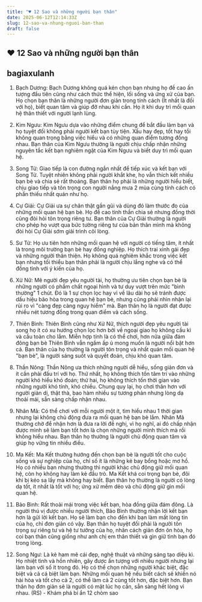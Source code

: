 ```yaml
---
title: "♥ 12 Sao và những người bạn thân"
date: 2025-06-12T12:14:33Z
slug: 12-sao-va-nhung-nguoi-ban-than
draft: false
---
```


## ♥ 12 Sao và những người bạn thân

## bagiaxulanh

1. Bạch Dương: Bạch Dương không quá kén chọn bạn nhưng họ đề cao ấn tượng đầu tiên cũng như cách thức thể hiện, lối sống và ứng xử của bạn. Họ chọn bạn thân là những người đơn giản trong tính cách (Ít nhất là đối với họ), biết quan tâm và giúp đỡ nhau khi cần. Họ ít khi duy trì mối quan hệ thân thiết với người lạnh lùng.
2. Kim Ngưu: Kim Ngưu dựa vào những điểm chung để bắt đầu làm bạn và họ tuyệt đối không phải người kết bạn tùy tiện. Xấu hay đẹp, tốt hay tồi không quan trọng bằng việc hiểu và có những quan điểm tương đồng nhau. Bạn thân của Kim Ngưu thường là người chịu chấp nhận những nguyên tắc kết bạn nghiêm ngặt của Kim Ngưu và biết duy trì mối quan hệ.

3. Song Tử: Giao tiếp là con đường ngắn nhất để tiếp xúc và kết bạn với Song Tử. Tuyệt nhiên không phải người khắt khe, họ vẫn thích kết nhiều bạn bè và chia sẻ rất thoáng. Bạn thân họ phải là những người hiểu biết, chịu giao tiếp và tôn trọng con người nắng mưa 2 mùa cùng tính cách có phần thiếu nhất quán như họ.

4. Cự Giải: Cự Giải ưa sự chân thật gần gũi và dùng đó làm thước đo của những mối quan hệ bạn bè. Họ đề cao tinh thần chia sẻ nhưng đồng thời cũng đòi hỏi tôn trọng riêng tư. Bạn thân của Cự Giải thường là người cho phép họ vượt qua bức tường riêng tư của bản thân mình mà không đòi hỏi Cự Giải sớm giải trình cõi lòng.

5. Sư Tử: Họ ưu tiên hơn những mối quan hệ với người có tiếng tăm, ít nhất là trong môi trường bạn bè hay đồng nghiệp. Họ thích trai xinh gái đẹp và những người thân thiện. Họ không quá nghiêm khắc trong việc kết bạn nhưng tối thiểu bạn thân phải là người chịu lắng nghe và có thể đồng tình với ý kiến của họ.

6. Xử Nữ: Mê người đẹp yêu người tài, họ thường ưu tiên chọn bạn bè là những người có phẩm chất ngoại hình và tư duy vượt trên mức "bình thường" 1 chút. Đó là 1 sự chọn lọc hay vì về lâu dài họ sẽ tránh được dấu hiệu bão hòa trong quan hệ bạn bè, nhưng cũng phải nhìn nhận lại rủi ro vì "càng đẹp càng nguy hiểm" mà. Bạn thân họ là người đạt được nhiều nét tương đồng trong quan điểm và cách sống.

7. Thiên Bình: Thiên Bình cũng như Xử Nữ, thích người đẹp yêu người tài song họ ít có xu hướng chọn lọc hơn bởi về ngoại giao họ không cầu kì và cầu toàn cho lắm. Miễn hợp tính là có thể chơi, hơn nữa giữa đám đông bạn bè Thiên Bình vẫn ngầm ấp ủ mong muốn là người nổi bật hơn cả. Bạn thân của họ thường là người tôn trọng và nhất quán mối quan hệ "bạn bè", là người sáng suốt và quyết đoán, chịu khó quan tâm.

8. Thần Nông: Thần Nông ưa thích những người dễ hiểu, sống giản đơn và ít cần phải đấu trí với họ. Thứ nhất, họ không thích tốn tâm trí vào những người khó hiểu khó đoán; thứ hai, họ không thích tốn thời gian vào những người khó tính, khó chiều. Chung quy lại, họ chơi thân hơn với người giản dị, thật thà, bao hàm nhiều sự tương phản nhưng lòng dạ thoải mái, sẵn sàng chấp nhận nhau.

9. Nhân Mã: Có thể chơi với mỗi người một ít, tìm hiểu nhau 1 thời gian nhưng lại không chủ động đưa ra mối quan hệ bạn bè lắm. Nhân Mã thường chờ để nhận hơn là đưa ra lời đề nghị, vì họ nghĩ, ai đó chấp nhận được mình sẽ làm bạn tốt hơn là chọn những người mình thích mà rồi không hiểu nhau. Bạn thân họ thường là người chủ động quan tâm và giúp họ vững tin nhiều điều.

10. Ma Kết: Ma Kết thường hướng đến chọn bạn bè là người tốt cho cuộc sống và sự nghiệp của họ, chỉ số ít là những kẻ bay bổng hoặc mơ hồ. Họ có nhiều bạn nhưng thường thì người khác chủ động giữ mối quan hệ, còn họ không hay làm kẻ đầu trò. Ma Kết khá coi trọng bạn bè, đôi khi bị kéo sa lầy mà không hay biết. Bạn thân họ thường là người có lòng dạ tốt, ít nhất là tốt với họ; ứng xử mềm dẻo và chủ động giữ gìn mối quan hệ.

11. Bảo Bình: Rất thoải mái trong việc kết bạn, hòa đồng giữa đám đông. Là người thú vị được nhiều người thích, Bảo Bình thường nhận lời kết bạn hơn là gửi lời kết bạn. Họ sẽ làm bạn cho đến khi bạn làm mất lòng tin của họ, chỉ đơn giản có vậy. Bạn thân họ tuyệt đối phải là người tôn trọng sự riêng tư và hệ tư tưởng của họ, nhân cách giản đơn ôn hòa, họ coi bạn thân cũng giống như anh chị em thân thiết và gìn giữ tình bạn đó trong lòng.

12. Song Ngư: Là kẻ ham mê cái đẹp, nghệ thuật và những sáng tạo diệu kì. Họ nhiệt tình và hồn nhiên, gây được ấn tượng với nhiều người nhưng lại làm bạn với số ít trong đó. Họ có thể chọn những người khác biệt, đặc biệt và cả cá biệt làm bạn. Những mối quan hệ nếu biết cách sẽ khiến nó hài hòa và tốt cho cả 2, có thể làm cả 2 cùng tốt hơn, đặc biệt hơn. Bạn thân họ đơn giản sẽ là người có mặt lúc họ cần, sẵn sàng hết lòng vì nhau. 
(RS) - Khám phá bí ẩn 12 chòm sao
